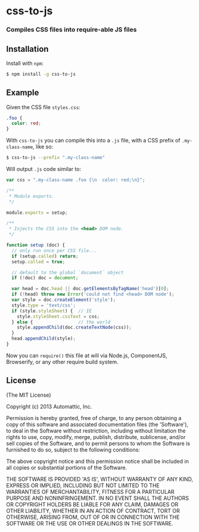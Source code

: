 css-to-js
=========
### Compiles CSS files into require-able JS files



Installation
------------

Install with `npm`:

``` bash
$ npm install -g css-to-js
```


Example
-------

Given the CSS file `styles.css`:

``` css
.foo {
  color: red;
}
```

With `css-to-js` you can compile this into a `.js` file, with a CSS prefix of
`.my-class-name`, like so:

``` bash
$ css-to-js --prefix ".my-class-name"
```

Will output `.js` code similar to:

``` js
var css = ".my-class-name .foo {\n  color: red;\n}";

/**
 * Module exports.
 */

module.exports = setup;

/**
 * Injects the CSS into the <head> DOM node.
 */

function setup (doc) {
  // only run once per CSS file...
  if (setup.called) return;
  setup.called = true;

  // default to the global `document` object
  if (!doc) doc = document;

  var head = doc.head || doc.getElementsByTagName('head')[0];
  if (!head) throw new Error('could not find <head> DOM node');
  var style = doc.createElement('style');
  style.type = 'text/css';
  if (style.styleSheet) {  // IE
    style.styleSheet.cssText = css;
  } else {                 // the world
    style.appendChild(doc.createTextNode(css));
  }
  head.appendChild(style);
}
```

Now you can `require()` this file at will via Node.js, ComponentJS, Browserify, or
any other require build system.


License
-------

(The MIT License)

Copyright (c) 2013 Automattic, Inc.

Permission is hereby granted, free of charge, to any person obtaining
a copy of this software and associated documentation files (the
'Software'), to deal in the Software without restriction, including
without limitation the rights to use, copy, modify, merge, publish,
distribute, sublicense, and/or sell copies of the Software, and to
permit persons to whom the Software is furnished to do so, subject to
the following conditions:

The above copyright notice and this permission notice shall be
included in all copies or substantial portions of the Software.

THE SOFTWARE IS PROVIDED 'AS IS', WITHOUT WARRANTY OF ANY KIND,
EXPRESS OR IMPLIED, INCLUDING BUT NOT LIMITED TO THE WARRANTIES OF
MERCHANTABILITY, FITNESS FOR A PARTICULAR PURPOSE AND NONINFRINGEMENT.
IN NO EVENT SHALL THE AUTHORS OR COPYRIGHT HOLDERS BE LIABLE FOR ANY
CLAIM, DAMAGES OR OTHER LIABILITY, WHETHER IN AN ACTION OF CONTRACT,
TORT OR OTHERWISE, ARISING FROM, OUT OF OR IN CONNECTION WITH THE
SOFTWARE OR THE USE OR OTHER DEALINGS IN THE SOFTWARE.
